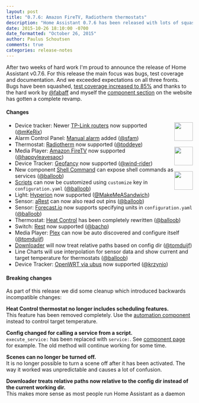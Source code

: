 ```yaml
---
layout: post
title: "0.7.6: Amazon FireTV, Radiotherm thermostats"
description: "Home Assistant 0.7.6 has been released with lots of squashed bugs and support for Amazon FireTV and Radiotherm thermostats."
date: 2015-10-26 18:10:00 -0700
date_formatted: "October 26, 2015"
author: Paulus Schoutsen
comments: true
categories: release-notes
---
```


After two weeks of hard work I'm proud to announce the release of Home Assistant v0.7.6. For this release the main
focus was bugs, test coverage and documentation. And we exceeded expectations on all three fronts. Bugs have been
squashed, [test coverage increased to 85%](https://coveralls.io/builds/3946399) and thanks to the hard work by
[@fabaff](https://github.com/fabaff) and myself the [component section](/components/) on the website has gotten a
complete revamp.

#### Changes

<img src='/images/supported_brands/radiotherm.png' style='border:none; box-shadow: none; float: right; margin-bottom: 16px;' height='50' />
<img src='/images/supported_brands/firetv.png' style='border:none; box-shadow: none; float: right; margin-bottom: 16px; clear: right;' height='50' />
<img src='/images/supported_brands/geofancy.png' style='border:none; box-shadow: none; float: right; margin-bottom: 16px; clear: right;' height='50' />

 - Device tracker: Newer [TP-Link routers](/components/device_tracker.tplink/) now supported ([@mKeRix](https://github.com/mKeRix))
 - Alarm Control Panel: [Manual alarm](/components/alarm_control_panel.manual/) added ([@sfam](https://github.com/sfam))
 - Thermostat: [Radiotherm](/components/thermostat.radiotherm/) now supported ([@toddeye](https://github.com/toddeye))
 - Media Player: [Amazon FireTV](/components/media_player.firetv/) now supported ([@happyleavesaoc](https://github.com/happyleavesaoc))
 - Device Tracker: [Geofancy](/components/device_tracker.geofancy/) now supported ([@wind-rider](https://github.com/wind-rider))
 - New component [Shell Command](/components/shell_command/) can expose shell commands as services ([@balloob](https://github.com/balloob))
 - [Scripts](/components/script/) can now be customized using `customize` key in `configuration.yaml` ([@balloob](https://github.com/balloob))
 - Light: [Hyperion](/components/light.hyperion/) now supported ([@MakeMeASandwich](https://github.com/MakeMeASandwich))
 - Sensor: [aRest](/components/sensor.arest/) can now also read out pins ([@balloob](https://github.com/balloob))
 - Sensor: [Forecast.io](/components/sensor.forecast/) now supports specifying units in `configuration.yaml` ([@balloob](https://github.com/balloob))
 - Thermostat: [Heat Control](/components/thermostat.heat_control/) has been completely rewritten ([@balloob](https://github.com/balloob))
 - Switch: [Rest](/components/switch.rest/) now supported ([@bachp](https://github.com/bachp))
 - Media Player: [Plex](/components/media_player.plex/) can now be auto discovered and configure itself ([@tomduijf](https://github.com/tomduijf))
 - [Downloader](/components/downloader/) will now treat relative paths based on config dir ([@tomduijf](https://github.com/tomduijf))
 - Line Charts will use interpolation for sensor data and show current and target temperature for thermostats ([@balloob](https://github.com/balloob))
 - Device Tracker: [OpenWRT via ubus](/components/device_tracker.ubus/) now supported ([@krzynio](https://github.com/krzynio))

<!--more-->

#### Breaking changes

As part of this release we did some cleanup which introduced backwards incompatible changes:

**Heat Control thermostat no longer includes scheduling features.**<br>
This feature has been removed completely. Use the [automation component](/components/automation/)
instead to control target temperature.

**Config changed for calling a service from a script.**<br>
`execute_service:` has been replaced with `service:`. See [component page](/components/script/)
for example. The old method will continue working for some time.

**Scenes can no longer be turned off.**<br>
It is no longer possible to turn a scene off after it has been activated. The way it worked was unpredictable
and causes a lot of confusion.

**Downloader treats relative paths now relative to the config dir instead of the current working dir.**<br>
This makes more sense as most people run Home Assistant as a daemon
